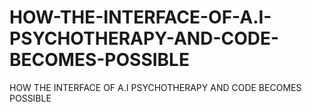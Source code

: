 # HOW-THE-INTERFACE-OF-A.I-PSYCHOTHERAPY-AND-CODE-BECOMES-POSSIBLE
HOW THE INTERFACE OF A.I PSYCHOTHERAPY AND CODE BECOMES POSSIBLE
